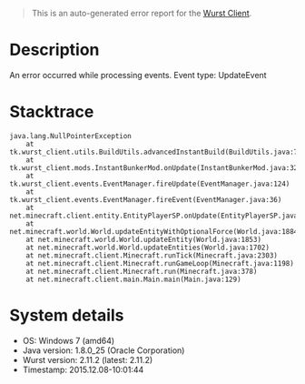 > This is an auto-generated error report for the [Wurst Client](https://www.wurst-client.tk).

# Description
An error occurred while processing events.
Event type: UpdateEvent

# Stacktrace
```
java.lang.NullPointerException
	at tk.wurst_client.utils.BuildUtils.advancedInstantBuild(BuildUtils.java:719)
	at tk.wurst_client.mods.InstantBunkerMod.onUpdate(InstantBunkerMod.java:326)
	at tk.wurst_client.events.EventManager.fireUpdate(EventManager.java:124)
	at tk.wurst_client.events.EventManager.fireEvent(EventManager.java:36)
	at net.minecraft.client.entity.EntityPlayerSP.onUpdate(EntityPlayerSP.java:129)
	at net.minecraft.world.World.updateEntityWithOptionalForce(World.java:1884)
	at net.minecraft.world.World.updateEntity(World.java:1853)
	at net.minecraft.world.World.updateEntities(World.java:1702)
	at net.minecraft.client.Minecraft.runTick(Minecraft.java:2303)
	at net.minecraft.client.Minecraft.runGameLoop(Minecraft.java:1198)
	at net.minecraft.client.Minecraft.run(Minecraft.java:378)
	at net.minecraft.client.main.Main.main(Main.java:129)

```

# System details
- OS: Windows 7 (amd64)
- Java version: 1.8.0_25 (Oracle Corporation)
- Wurst version: 2.11.2 (latest: 2.11.2)
- Timestamp: 2015.12.08-10:01:44
